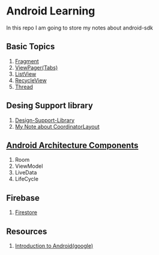 # Android Learning

In this repo I am going to store my notes about android-sdk

## Basic Topics

1. [Fragment](fragment/)
1. [ViewPager(Tabs)](fragment/#basic-viewpager)
1. [ListView](listview/)
1. [RecycleView](recycleview/)
1. [Thread](thread/)


## Desing Support library
1. [Design-Support-Library](https://guides.codepath.com/android/Design-Support-Library)
1. [My Note about CoordinatorLayout](toolbar-navigation/toolbar_scroll.md)


## [Android Architecture Components](https://developer.android.com/topic/libraries/architecture/index.html)

1. Room
1. ViewModel
1. LiveData
1. LifeCycle


## Firebase

1. [Firestore](firebase/firestore.md)


## Resources

1. [Introduction to Android(google)](https://developer.android.com/guide/index.html)
